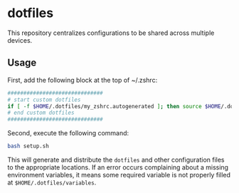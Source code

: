 # dotfiles

This repository centralizes configurations to be shared across multiple devices.

## Usage

First, add the following block at the top of ~/.zshrc:
```bash
##############################
# start custom dotfiles
if [ -f $HOME/.dotfiles/my_zshrc.autogenerated ]; then source $HOME/.dotfiles/my_zshrc.autogenerated; fi
# end custom dotfiles
##############################
```

Second, execute the following command:
```bash 
bash setup.sh
```
This will generate and distribute the `dotfiles` and other configuration files to the appropriate locations. If an error occurs complaining about a missing environment variables, it means some required variable is not properly filled at ```$HOME/.dotfiles/variables```.